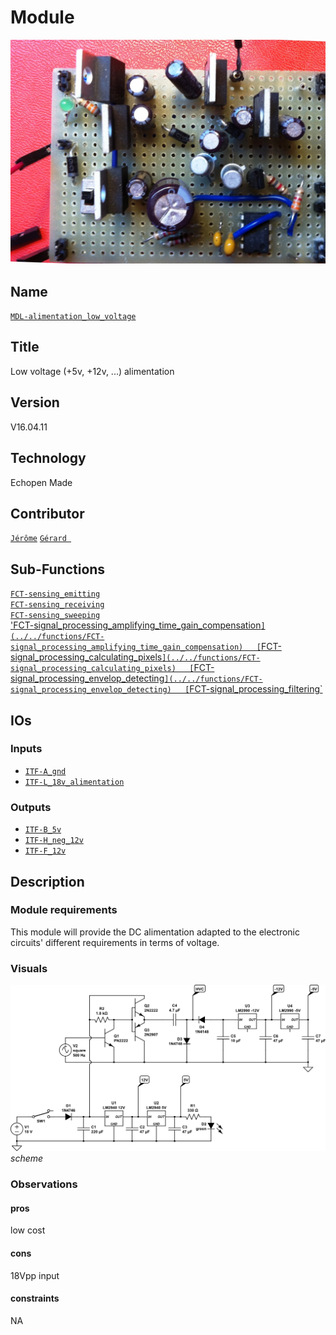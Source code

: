 # Module
![](viewme.jpg)

## Name
[`MDL-alimentation_low_voltage`]()

## Title
Low voltage (+5v, +12v, ...) alimentation

## Version
V16.04.11  

## Technology
Echopen Made  

## Contributor

[`Jérôme`](../../contributors/CTB-jerome)
[`Gérard `](../../contributors/CTB-gerard)


## Sub-Functions
[`FCT-sensing_emitting`](../../functions/FCT-sensing_emitting)  
[`FCT-sensing_receiving`](../../functions/FCT-sensing_receiving)  
[`FCT-sensing_sweeping`](../../functions/FCT-sensing_sweeping)  
['FCT-signal_processing_amplifying_time_gain_compensation`](../../functions/FCT-signal_processing_amplifying_time_gain_compensation)  
[`FCT-signal_processing_calculating_pixels`](../../functions/FCT-signal_processing_calculating_pixels)  
[`FCT-signal_processing_envelop_detecting`](../../functions/FCT-signal_processing_envelop_detecting)  
[`FCT-signal_processing_filtering`](../../functions/FCT-signal_processing_filtering)  
## IOs

### Inputs
* [`ITF-A_gnd`](../../interfaces/ITF-A_gnd)
* [`ITF-L_18v_alimentation`](../../interfaces/ITF-L_18v_alimentation)

### Outputs
* [`ITF-B_5v`](../../interfaces/ITF-B_5v)
* [`ITF-H_neg_12v`](../../interfaces/ITF-H_neg_12v)
* [`ITF-F_12v`](../../interfaces/ITF-F_12v)

## Description
### Module requirements
This module will provide the DC alimentation adapted to the electronic circuits' different requirements in terms of voltage.

### Visuals
![circuit](/modules/MDL-alimentation_low_voltage_home_made/images/circuit1.jpg)  
*scheme*    

### Observations

#### pros
low cost
#### cons
18Vpp input
#### constraints
NA
